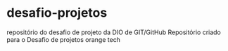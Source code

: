 # desafio-projetos
repositório do desafio de projeto da DIO de GIT/GitHub
Repositório criado para o Desafio de projetos orange tech
